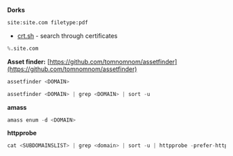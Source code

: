 **Dorks**
```Python
site:site.com filetype:pdf
```
- [crt.sh](http://crt.sh/) - search through certificates
```Python
%.site.com
```
**Asset finder:** [https://github.com/tomnomnom/assetfinder](https://github.com/tomnomnom/assetfinder)
```Python
assetfinder <DOMAIN>
```
```Python
assetfinder <DOMAIN> | grep <DOMAIN> | sort -u
```
**amass**
```Python
amass enum -d <DOMAIN>
```
**httpprobe**
```Python
cat <SUBDOMAINSLIST> | grep <domain> | sort -u | httpprobe -prefer-https | grep https
```
